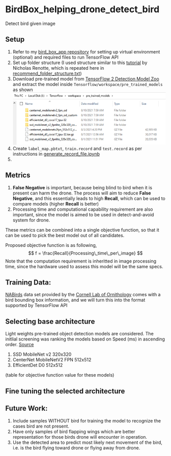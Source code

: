 # BirdBox_helping_drone_detect_bird
Detect bird given image 

## Setup
1. Refer to my [bird_box_app repository](https://github.com/khanin-th/bird_box_app) for setting up virtual environment (optional) and required files to run TensorFlow API
1. Set up folder structure (I used structure similar to this [tutorial](https://www.youtube.com/watch?v=yqkISICHH-U) by Nicholas Renotte, which is repeated here in [recommend_folder_structure.txt](recommend_folder_structure.txt))
1. Download pre-trained model from [TensorFlow 2 Detection Model Zoo](https://github.com/tensorflow/models/blob/master/research/object_detection/g3doc/tf2_detection_zoo.md) and extract the model inside `Tensorflow/workspace/pre_trained_models` as shown
![pre train model folder](images\pre_train_folder.png)
1. Create `label_map.pbtxt`, `train.record` and `test.record` as per instructions in [generate_record_file.ipynb](generate_record_file.ipynb)
1. 



## Metrics
1. __False Negative__ is important, because being blind to bird when it is present can harm the drone. The process will aim to reduce __False Negative__, and this essentially leads to high __Recall__, which can be used to compare models (higher __Recall__ is better)
1. Processing time and computational capability requirement are also important, since the model is aimed to be used in detect-and-avoid system for drone. 

These metrics can be combined into a single objective function, so that it can be used to pick the best model out of all candidates.

Proposed objective function is as following,
$$ f = \frac{Recall}{Processing\_time\_per\_image} $$
Note that the computation requirement is inheritted in image processing time, since the hardware used to assess this model will be the same specs.


## Training Data:
[NABirds](https://dl.allaboutbirds.org/nabirds) data set provided by the [Cornell Lab of Ornithology](https://www.birds.cornell.edu/home) comes with a bird bounding box information, and we will turn this into the format supported by TensorFlow API

## Selecting base architecture
Light weights pre-trained object detection models are considered. The initlial screening was ranking the models based on Speed (ms) in ascending order. [Source](https://github.com/tensorflow/models/blob/master/research/object_detection/g3doc/tf2_detection_zoo.md)

1. SSD MobileNet v2 320x320
2. CenterNet MobileNetV2 FPN 512x512
3. EfficientDet D0 512x512

(table for objective function value for these models)

## Fine tuning the selected architecture



## Future Work:
1. Include samples WITHOUT bird for training the model to recognize the cases bird are not present.
2. Have only samples of bird flapping wings which are better representation for those birds drone will encounter in operation.
3. Use the detected area to predict most likely next movement of the bird, i.e. is the bird flying toward drone or flying away from drone.

